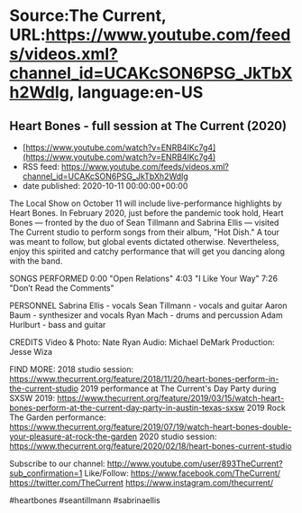# Source:The Current, URL:https://www.youtube.com/feeds/videos.xml?channel_id=UCAKcSON6PSG_JkTbXh2WdIg, language:en-US

## Heart Bones - full session at The Current (2020)
 - [https://www.youtube.com/watch?v=ENRB4IKc7g4](https://www.youtube.com/watch?v=ENRB4IKc7g4)
 - RSS feed: https://www.youtube.com/feeds/videos.xml?channel_id=UCAKcSON6PSG_JkTbXh2WdIg
 - date published: 2020-10-11 00:00:00+00:00

The Local Show on October 11 will include live-performance highlights by Heart Bones. In February 2020, just before the pandemic took hold, Heart Bones — fronted by the duo of Sean Tillmann and Sabrina Ellis — visited The Current studio to perform songs from their album, "Hot Dish." A tour was meant to follow, but global events dictated otherwise. Nevertheless, enjoy this spirited and catchy performance that will get you dancing along with the band.

SONGS PERFORMED
0:00 "Open Relations"
4:03 "I Like Your Way"
7:26 "Don’t Read the Comments"

PERSONNEL
Sabrina Ellis - vocals
Sean Tillmann - vocals and guitar
Aaron Baum - synthesizer and vocals
Ryan Mach - drums and percussion
Adam Hurlburt - bass and guitar

CREDITS
Video & Photo: Nate Ryan
Audio: Michael DeMark
Production: Jesse Wiza

FIND MORE:
2018 studio session: https://www.thecurrent.org/feature/2018/11/20/heart-bones-perform-in-the-current-studio
2019 performance at The Current's Day Party during SXSW 2019: https://www.thecurrent.org/feature/2019/03/15/watch-heart-bones-perform-at-the-current-day-party-in-austin-texas-sxsw
2019 Rock The Garden performance:
https://www.thecurrent.org/feature/2019/07/19/watch-heart-bones-double-your-pleasure-at-rock-the-garden
2020 studio session:
https://www.thecurrent.org/feature/2020/02/18/heart-bones-current-studio

Subscribe to our channel:
http://www.youtube.com/user/893TheCurrent?sub_confirmation=1
Like/Follow:
https://www.facebook.com/TheCurrent/
https://twitter.com/TheCurrent
https://www.instagram.com/thecurrent/

#heartbones #seantillmann #sabrinaellis

